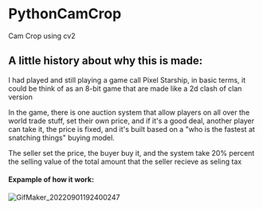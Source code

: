 # PythonCamCrop
Cam Crop using cv2


## A little history about why this is made:

  I had played and still playing a game call Pixel Starship, in basic terms, it could be think of as an 8-bit game that are made like a 2d clash of clan version
  
  In the game, there is one auction system that allow players on all over the world trade stuff, set their own price, and if it's a good deal, another player can take it, the price is fixed, and it's built based on a "who is the fastest at snatching things" buying model.
  
  The seller set the price, the buyer buy it, and the system take 20% percent the selling value of the total amount that the seller recieve as seling tax
  
  
  
  #### Expample of how it work:
  ![GifMaker_20220901192400247](https://user-images.githubusercontent.com/76143641/188034525-cc0e3710-c30a-48c8-94ef-c8a6d539f090.gif)
